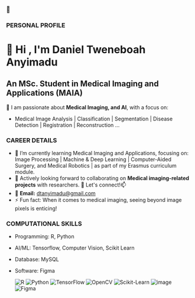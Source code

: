 ### 👋 

<!--
**Daniel-Hub01/Daniel-Hub01** is a ✨ _special_ ✨ repository because its `README.md` (this file) appears on your GitHub profile.

Here are some ideas to get you started:-->

### PERSONAL PROFILE
# 👋 Hi , I'm Daniel Tweneboah Anyimadu

## An MSc. Student in Medical Imaging and Applications (MAIA)
🔭 I am passionate about **Medical Imaging, and AI**, with a focus on:
- Medical Image Analysis | Classification | Segmentation | Disease Detection | Registration | Reconstruction ... 

### CAREER DETAILS
- 🌱 I’m currently learning Medical Imaging and Applications, focusing on: Image Processing | Machine & Deep Learning | Computer-Aided Surgery, and Medical Robotics | as part of my Erasmus curriculum module.
- 👯 Actively looking forward to collaborating on **Medical imaging-related projects** with researchers. 💞️ Let's connect!📫
- 📧 **Email:** dtanyimadu@gmail.com
- ⚡ Fun fact: When it comes to medical imaging, seeing beyond image pixels is enticing!

### COMPUTATIONAL SKILLS
- Programming: R, Python
- AI/ML: Tensorflow, Computer Vision, Scikit Learn 
- Database: MySQL 
- Software: Figma
  

  ![R](https://img.shields.io/badge/R-276DC3?style=for-the-badge&logo=r&logoColor=white)
  ![Python](https://img.shields.io/badge/Python-3776AB?style=for-the-badge&logo=python&logoColor=white)
  ![TensorFlow](https://img.shields.io/badge/TensorFlow-FF6F00?style=for-the-badge&logo=tensorflow&logoColor=white)
  ![OpenCV](https://img.shields.io/badge/OpenCV-5C3EE8?style=for-the-badge&logo=opencv&logoColor=white)
  ![Scikit-Learn](https://img.shields.io/badge/Scikit%20Learn-F7931E?style=for-the-badge&logo=scikitlearn&logoColor=white)
  ![image](https://github.com/Daniel-Hub01/Daniel-Hub01/assets/77064553/905722df-d40c-43af-8df9-232046d716fa)
  ![Figma](https://img.shields.io/badge/Figma-F24E1E?style=for-the-badge&logo=figma&logoColor=white)
